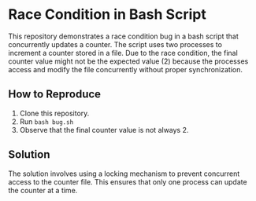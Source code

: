# Race Condition in Bash Script

This repository demonstrates a race condition bug in a bash script that concurrently updates a counter. The script uses two processes to increment a counter stored in a file. Due to the race condition, the final counter value might not be the expected value (2) because the processes access and modify the file concurrently without proper synchronization.

## How to Reproduce

1. Clone this repository.
2. Run `bash bug.sh`
3. Observe that the final counter value is not always 2.

## Solution

The solution involves using a locking mechanism to prevent concurrent access to the counter file.  This ensures that only one process can update the counter at a time.
